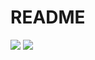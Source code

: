 # README

![](https://github.com/nihonzaru/github-actions-sample/workflows/Build/badge.svg)
![](https://github.com/nihonzaru/github-actions-sample/workflows/Deploy/badge.svg)

